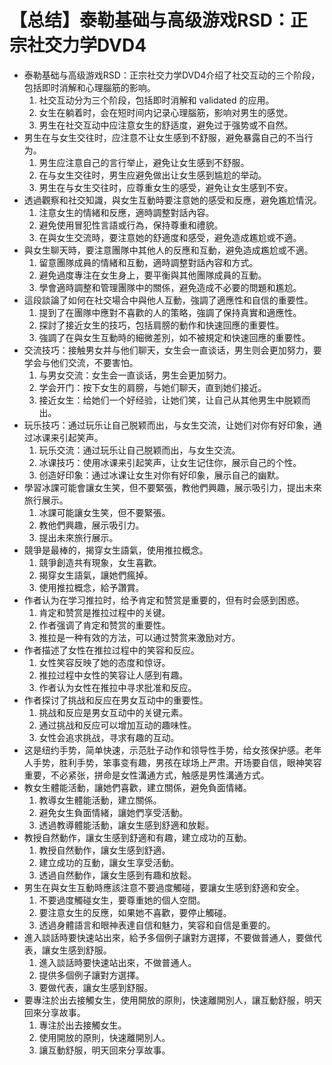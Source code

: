 # 【总结】泰勒基础与高级游戏RSD：正宗社交力学DVD4

-   泰勒基础与高级游戏RSD：正宗社交力学DVD4介绍了社交互动的三个阶段，包括即时消解和心理腦筋的影响。
    1.  社交互动分为三个阶段，包括即时消解和 validated 的应用。
    2.  女生在躺着时，会在短时间内记录心理腦筋，影响对男生的感觉。
    3.  男生在社交互动中应注意女生的舒适度，避免过于强势或不自然。
-   男生在与女生交往时，应注意不让女生感到不舒服，避免暴露自己的不当行为。
    1.  男生应注意自己的言行举止，避免让女生感到不舒服。
    2.  在与女生交往时，男生应避免做出让女生感到尴尬的举动。
    3.  男生在与女生交往时，应尊重女生的感受，避免让女生感到不安。
-   透過觀察和社交知識，與女生互動時要注意她的感受和反應，避免尷尬情況。
    1.  注意女生的情緒和反應，適時調整對話內容。
    2.  避免使用冒犯性言語或行為，保持尊重和禮貌。
    3.  在與女生交流時，要注意她的舒適度和感受，避免造成尷尬或不適。
-   與女生聊天時，要注意團隊中其他人的反應和互動，避免造成尷尬或不適。
    1.  留意團隊成員的情緒和互動，適時調整對話內容和方式。
    2.  避免過度專注在女生身上，要平衡與其他團隊成員的互動。
    3.  學會適時調整和管理團隊中的關係，避免造成不必要的問題和尷尬。
-   這段談論了如何在社交場合中與他人互動，強調了適應性和自信的重要性。
    1.  提到了在團隊中應對不喜歡的人的策略，強調了保持真實和適應性。
    2.  探討了接近女生的技巧，包括肩膀的動作和快速回應的重要性。
    3.  強調了在與女生互動時的細微差別，如不被規定和快速回應的重要性。
-   交流技巧：接触男女并与他们聊天，女生会一直谈话，男生则会更加努力，要学会与他们交流，不要害怕。
    1.  与男女交流：女生会一直谈话，男生会更加努力。
    2.  学会开门：按下女生的肩膀，与她们聊天，直到她们接近。
    3.  接近女生：给她们一个好经验，让她们笑，让自己从其他男生中脱颖而出。
-   玩乐技巧：通过玩乐让自己脱颖而出，与女生交流，让她们对你有好印象，通过冰课来引起笑声。
    1.  玩乐交流：通过玩乐让自己脱颖而出，与女生交流。
    2.  冰课技巧：使用冰课来引起笑声，让女生记住你，展示自己的个性。
    3.  创造好印象：通过冰课让女生对你有好印象，展示自己的幽默。
-   學習冰課可能會讓女生笑，但不要緊張，教他們興趣，展示吸引力，提出未來旅行展示。
    1.  冰課可能讓女生笑，但不要緊張。
    2.  教他們興趣，展示吸引力。
    3.  提出未來旅行展示。
-   競爭是最棒的，揭穿女生語氣，使用推拉概念。
    1.  競爭創造共有現象，女生喜歡。
    2.  揭穿女生語氣，讓她們瘋掉。
    3.  使用推拉概念，給予讚賞。
-   作者认为在学习推拉时，给予肯定和赞赏是重要的，但有时会感到困惑。
    1.  肯定和赞赏是推拉过程中的关键。
    2.  作者强调了肯定和赞赏的重要性。
    3.  推拉是一种有效的方法，可以通过赞赏来激励对方。
-   作者描述了女性在推拉过程中的笑容和反应。
    1.  女性笑容反映了她的态度和惊讶。
    2.  推拉过程中女性的笑容让人感到有趣。
    3.  作者认为女性在推拉中寻求批准和反应。
-   作者探讨了挑战和反应在男女互动中的重要性。
    1.  挑战和反应是男女互动中的关键元素。
    2.  通过挑战和反应可以增加互动的趣味性。
    3.  女性会追求挑战，寻求有趣的互动。
-   这是纽约手势，简单快速，示范肚子动作和领导性手势，给女孩保护感。老年人手势，胜利手势，笨事变有趣，男孩在球场上严肃。开场要自信，眼神笑容重要，不必紧张，拼命是女性溝通方式，触感是男性溝通方式。
-   教女生體能活動，讓她們喜歡，建立關係，避免負面情緒。
    1.  教導女生體能活動，建立關係。
    2.  避免女生負面情緒，讓她們享受活動。
    3.  透過教導體能活動，讓女生感到舒適和放鬆。
-   教授自然動作，讓女生感到舒適和有趣，建立成功的互動。
    1.  教授自然動作，讓女生感到舒適。
    2.  建立成功的互動，讓女生享受活動。
    3.  透過自然動作，讓女生感到有趣和放鬆。
-   男生在與女生互動時應該注意不要過度觸碰，要讓女生感到舒適和安全。
    1.  不要過度觸碰女生，要尊重她的個人空間。
    2.  要注意女生的反應，如果她不喜歡，要停止觸碰。
    3.  透過身體語言和眼神表達自信和魅力，笑容和自信是重要的。
-   進入談話時要快速站出來，給予多個例子讓對方選擇，不要做普通人，要做代表，讓女生感到舒服。
    1.  進入談話時要快速站出來，不做普通人。
    2.  提供多個例子讓對方選擇。
    3.  要做代表，讓女生感到舒服。
-   要專注於出去接觸女生，使用開放的原則，快速離開別人，讓互動舒服，明天回來分享故事。
    1.  專注於出去接觸女生。
    2.  使用開放的原則，快速離開別人。
    3.  讓互動舒服，明天回來分享故事。